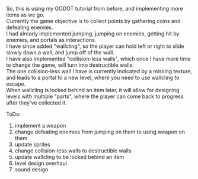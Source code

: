 So, this is using my GODOT tutorial from before, and implementing more items as we go.  
Currently the game objective is to collect points by gathering coins and defeating enemies.  
I had already implemented jumping, jumping on enemies, getting hit by enemies, and portals as interactions.  
I have since added "wallcling", so the player can hold left or right to slide slowly down a wall, and jump off of the wall.  
I have also implemented "collision-less walls", which once I have more time to change the game, will turn into destructible walls.  
The one collision-less wall I have is currently indicated by a missing texture, and leads to a portal to a new level, where you need to use wallcling to escape.  
When wallcling is locked behind an item later, it will allow for designing levels with multiple "parts", where the player can come back to progress after they've collected it.  

ToDo: 
1. implement a weapon  
1. change defeating enemies from jumping on them to using weapon on them  
1. update sprites  
1. change collision-less walls to destructible walls  
1. update wallcling to be locked behind an item  
1. level design overhaul  
1. sound design  
